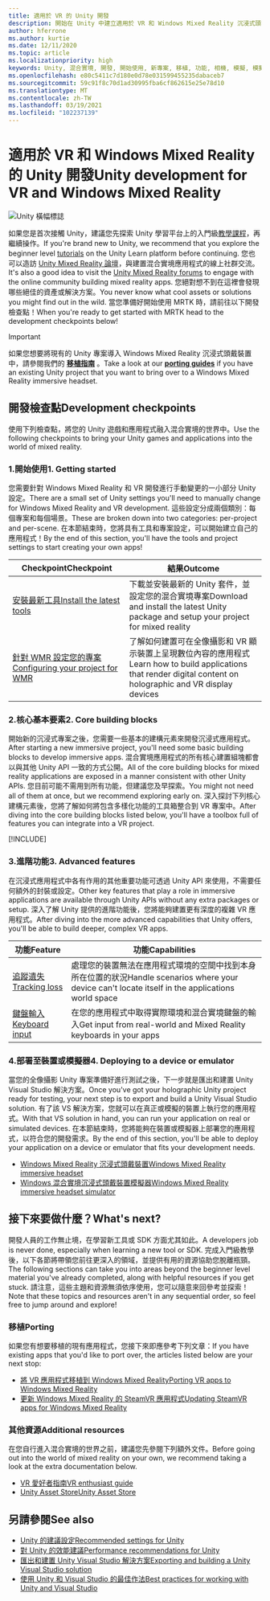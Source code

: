 ```yaml
---
title: 適用於 VR 的 Unity 開發
description: 開始在 Unity 中建立適用於 VR 和 Windows Mixed Reality 沉浸式頭戴裝置的混合實境應用程式。
author: hferrone
ms.author: kurtie
ms.date: 12/11/2020
ms.topic: article
ms.localizationpriority: high
keywords: Unity, 混合實境, 開發, 開始使用, 新專案, 移植, 功能, 相機, 模擬, 模擬, 文件, 混合實境頭戴式裝置, windows 混合實境頭戴式裝置, 虛擬實境頭戴式裝置, 什麼是虛擬實境, 什麼是擴增實境, MRTK, 混合實境工具組, 語音輸入, 定位相機, 模擬器, Azure, 教學課程
ms.openlocfilehash: e80c5411c7d180e0d78e031599455235dabaceb7
ms.sourcegitcommit: 59c91f8c70d1ad30995fba6cf862615e25e78d10
ms.translationtype: MT
ms.contentlocale: zh-TW
ms.lasthandoff: 03/19/2021
ms.locfileid: "102237139"
---
```

# <a name="unity-development-for-vr-and-windows-mixed-reality"></a><span data-ttu-id="ba95a-104">適用於 VR 和 Windows Mixed Reality 的 Unity 開發</span><span class="sxs-lookup"><span data-stu-id="ba95a-104">Unity development for VR and Windows Mixed Reality</span></span>

![Unity 橫幅標誌](../images/unity_logo_banner.png)

<span data-ttu-id="ba95a-106">如果您是首次接觸 Unity，建議您先探索 Unity 學習平台上的入門級[教學課程](https://unity3d.com/learn/tutorials)，再繼續操作。</span><span class="sxs-lookup"><span data-stu-id="ba95a-106">If you're brand new to Unity, we recommend that you explore the beginner level [tutorials](https://unity3d.com/learn/tutorials) on the Unity Learn platform before continuing.</span></span> <span data-ttu-id="ba95a-107">您也可以造訪 [Unity Mixed Reality 論壇](https://forum.unity3d.com/forums/hololens.102/)，與建置混合實境應用程式的線上社群交流。</span><span class="sxs-lookup"><span data-stu-id="ba95a-107">It's also a good idea to visit the [Unity Mixed Reality forums](https://forum.unity3d.com/forums/hololens.102/) to engage with the online community building mixed reality apps.</span></span> <span data-ttu-id="ba95a-108">您絕對想不到在這裡會發現哪些絕佳的資產或解決方案。</span><span class="sxs-lookup"><span data-stu-id="ba95a-108">You never know what cool assets or solutions you might find out in the wild.</span></span> <span data-ttu-id="ba95a-109">當您準備好開始使用 MRTK 時，請前往以下開發檢查點！</span><span class="sxs-lookup"><span data-stu-id="ba95a-109">When you're ready to get started with MRTK head to the development checkpoints below!</span></span>

> [!IMPORTANT]
> <span data-ttu-id="ba95a-110">如果您想要將現有的 Unity 專案導入 Windows Mixed Reality 沉浸式頭戴裝置中，請參閱我們的 **[移植指南](../porting-apps/porting-overview.md)** 。</span><span class="sxs-lookup"><span data-stu-id="ba95a-110">Take a look at our **[porting guides](../porting-apps/porting-overview.md)** if you have an existing Unity project that you want to bring over to a Windows Mixed Reality immersive headset.</span></span> 

## <a name="development-checkpoints"></a><span data-ttu-id="ba95a-111">開發檢查點</span><span class="sxs-lookup"><span data-stu-id="ba95a-111">Development checkpoints</span></span>

<span data-ttu-id="ba95a-112">使用下列檢查點，將您的 Unity 遊戲和應用程式融入混合實境的世界中。</span><span class="sxs-lookup"><span data-stu-id="ba95a-112">Use the following checkpoints to bring your Unity games and applications into the world of mixed reality.</span></span> 

### <a name="1-getting-started"></a><span data-ttu-id="ba95a-113">1.開始使用</span><span class="sxs-lookup"><span data-stu-id="ba95a-113">1. Getting started</span></span>

<span data-ttu-id="ba95a-114">您需要針對 Windows Mixed Reality 和 VR 開發進行手動變更的一小部分 Unity 設定。</span><span class="sxs-lookup"><span data-stu-id="ba95a-114">There are a small set of Unity settings you'll need to manually change for Windows Mixed Reality and VR development.</span></span> <span data-ttu-id="ba95a-115">這些設定分成兩個類別：每個專案和每個場景。</span><span class="sxs-lookup"><span data-stu-id="ba95a-115">These are broken down into two categories: per-project and per-scene.</span></span> <span data-ttu-id="ba95a-116">在本節結束時，您將具有工具和專案設定，可以開始建立自己的應用程式！</span><span class="sxs-lookup"><span data-stu-id="ba95a-116">By the end of this section, you'll have the tools and project settings to start creating your own apps!</span></span>

|  <span data-ttu-id="ba95a-117">Checkpoint</span><span class="sxs-lookup"><span data-stu-id="ba95a-117">Checkpoint</span></span>  |  <span data-ttu-id="ba95a-118">結果</span><span class="sxs-lookup"><span data-stu-id="ba95a-118">Outcome</span></span>  |
| --- | --- |
| [<span data-ttu-id="ba95a-119">安裝最新工具</span><span class="sxs-lookup"><span data-stu-id="ba95a-119">Install the latest tools</span></span>](../install-the-tools.md) | <span data-ttu-id="ba95a-120">下載並安裝最新的 Unity 套件，並設定您的混合實境專案</span><span class="sxs-lookup"><span data-stu-id="ba95a-120">Download and install the latest Unity package and setup your project for mixed reality</span></span> |
| [<span data-ttu-id="ba95a-121">針對 WMR 設定您的專案</span><span class="sxs-lookup"><span data-stu-id="ba95a-121">Configuring your project for WMR</span></span>](configure-unity-project.md) | <span data-ttu-id="ba95a-122">了解如何建置可在全像攝影和 VR 顯示裝置上呈現數位內容的應用程式</span><span class="sxs-lookup"><span data-stu-id="ba95a-122">Learn how to build applications that render digital content on holographic and VR display devices</span></span> |

### <a name="2-core-building-blocks"></a><span data-ttu-id="ba95a-123">2.核心基本要素</span><span class="sxs-lookup"><span data-stu-id="ba95a-123">2. Core building blocks</span></span>

<span data-ttu-id="ba95a-124">開始新的沉浸式專案之後，您需要一些基本的建構元素來開發沉浸式應用程式。</span><span class="sxs-lookup"><span data-stu-id="ba95a-124">After starting a new immersive project, you'll need some basic building blocks to develop immersive apps.</span></span> <span data-ttu-id="ba95a-125">混合實境應用程式的所有核心建置組塊都會以與其他 Unity API 一致的方式公開。</span><span class="sxs-lookup"><span data-stu-id="ba95a-125">All of the core building blocks for mixed reality applications are exposed in a manner consistent with other Unity APIs.</span></span> <span data-ttu-id="ba95a-126">您目前可能不需用到所有功能，但建議您及早探索。</span><span class="sxs-lookup"><span data-stu-id="ba95a-126">You might not need all of them at once, but we recommend exploring early on.</span></span> <span data-ttu-id="ba95a-127">深入探討下列核心建構元素後，您將了解如何將包含多樣化功能的工具箱整合到 VR 專案中。</span><span class="sxs-lookup"><span data-stu-id="ba95a-127">After diving into the core building blocks listed below, you'll have a toolbox full of features you can integrate into a VR project.</span></span>

[!INCLUDE[](../includes/unity-building-blocks-wmr.md)]

### <a name="3-advanced-features"></a><span data-ttu-id="ba95a-128">3.進階功能</span><span class="sxs-lookup"><span data-stu-id="ba95a-128">3. Advanced features</span></span>

<span data-ttu-id="ba95a-129">在沉浸式應用程式中各有作用的其他重要功能可透過 Unity API 來使用，不需要任何額外的封裝或設定。</span><span class="sxs-lookup"><span data-stu-id="ba95a-129">Other key features that play a role in immersive applications are available through Unity APIs without any extra packages or setup.</span></span> <span data-ttu-id="ba95a-130">深入了解 Unity 提供的進階功能後，您將能夠建置更有深度的複雜 VR 應用程式。</span><span class="sxs-lookup"><span data-stu-id="ba95a-130">After diving into the more advanced capabilities that Unity offers, you'll be able to build deeper, complex VR apps.</span></span>

|  <span data-ttu-id="ba95a-131">功能</span><span class="sxs-lookup"><span data-stu-id="ba95a-131">Feature</span></span>  |  <span data-ttu-id="ba95a-132">功能</span><span class="sxs-lookup"><span data-stu-id="ba95a-132">Capabilities</span></span>  |
| --- | --- |
| [<span data-ttu-id="ba95a-133">追蹤遺失</span><span class="sxs-lookup"><span data-stu-id="ba95a-133">Tracking loss</span></span>](tracking-loss-in-unity.md) | <span data-ttu-id="ba95a-134">處理您的裝置無法在應用程式環境的空間中找到本身所在位置的狀況</span><span class="sxs-lookup"><span data-stu-id="ba95a-134">Handle scenarios where your device can't locate itself in the applications world space</span></span> |
| [<span data-ttu-id="ba95a-135">鍵盤輸入</span><span class="sxs-lookup"><span data-stu-id="ba95a-135">Keyboard input</span></span>](keyboard-input-in-unity.md) | <span data-ttu-id="ba95a-136">在您的應用程式中取得實際環境和混合實境鍵盤的輸入</span><span class="sxs-lookup"><span data-stu-id="ba95a-136">Get input from real-world and Mixed Reality keyboards in your apps</span></span> |

### <a name="4-deploying-to-a-device-or-emulator"></a><span data-ttu-id="ba95a-137">4.部署至裝置或模擬器</span><span class="sxs-lookup"><span data-stu-id="ba95a-137">4. Deploying to a device or emulator</span></span>

<span data-ttu-id="ba95a-138">當您的全像攝影 Unity 專案準備好進行測試之後，下一步就是匯出和建置 Unity Visual Studio 解決方案。</span><span class="sxs-lookup"><span data-stu-id="ba95a-138">Once you've got your holographic Unity project ready for testing, your next step is to export and build a Unity Visual Studio solution.</span></span> <span data-ttu-id="ba95a-139">有了該 VS 解決方案，您就可以在真正或模擬的裝置上執行您的應用程式。</span><span class="sxs-lookup"><span data-stu-id="ba95a-139">With that VS solution in hand, you can run your application on real or simulated devices.</span></span> <span data-ttu-id="ba95a-140">在本節結束時，您將能夠在裝置或模擬器上部署您的應用程式，以符合您的開發需求。</span><span class="sxs-lookup"><span data-stu-id="ba95a-140">By the end of this section, you'll be able to deploy your application on a device or emulator that fits your development needs.</span></span>

* [<span data-ttu-id="ba95a-141">Windows Mixed Reality 沉浸式頭戴裝置</span><span class="sxs-lookup"><span data-stu-id="ba95a-141">Windows Mixed Reality immersive headset</span></span>](../platform-capabilities-and-apis/using-visual-studio.md)
* [<span data-ttu-id="ba95a-142">Windows 混合實境沉浸式頭戴裝置模擬器</span><span class="sxs-lookup"><span data-stu-id="ba95a-142">Windows Mixed Reality immersive headset simulator</span></span>](../platform-capabilities-and-apis/using-the-windows-mixed-reality-simulator.md)

## <a name="whats-next"></a><span data-ttu-id="ba95a-143">接下來要做什麼？</span><span class="sxs-lookup"><span data-stu-id="ba95a-143">What's next?</span></span>

<span data-ttu-id="ba95a-144">開發人員的工作無止境，在學習新工具或 SDK 方面尤其如此。</span><span class="sxs-lookup"><span data-stu-id="ba95a-144">A developers job is never done, especially when learning a new tool or SDK.</span></span> <span data-ttu-id="ba95a-145">完成入門級教學後，以下各節將帶領您前往更深入的領域，並提供有用的資源協助您脫離瓶頸。</span><span class="sxs-lookup"><span data-stu-id="ba95a-145">The following sections can take you into areas beyond the beginner level material you've already completed, along with helpful resources if you get stuck.</span></span> <span data-ttu-id="ba95a-146">請注意，這些主題和資源無須依序使用，您可以隨意來回參考並探索！</span><span class="sxs-lookup"><span data-stu-id="ba95a-146">Note that these topics and resources aren't in any sequential order, so feel free to jump around and explore!</span></span>

### <a name="porting"></a><span data-ttu-id="ba95a-147">移植</span><span class="sxs-lookup"><span data-stu-id="ba95a-147">Porting</span></span>

<span data-ttu-id="ba95a-148">如果您有想要移植的現有應用程式，您接下來即應參考下列文章：</span><span class="sxs-lookup"><span data-stu-id="ba95a-148">If you have existing apps that you'd like to port over, the articles listed below are your next stop:</span></span>

* [<span data-ttu-id="ba95a-149">將 VR 應用程式移植到 Windows Mixed Reality</span><span class="sxs-lookup"><span data-stu-id="ba95a-149">Porting VR apps to Windows Mixed Reality</span></span>](../porting-apps/porting-guides.md?tabs=project)
* [<span data-ttu-id="ba95a-150">更新 Windows Mixed Reality 的 SteamVR 應用程式</span><span class="sxs-lookup"><span data-stu-id="ba95a-150">Updating SteamVR apps for Windows Mixed Reality</span></span>](../porting-apps/updating-your-steamvr-application-for-windows-mixed-reality.md)

### <a name="additional-resources"></a><span data-ttu-id="ba95a-151">其他資源</span><span class="sxs-lookup"><span data-stu-id="ba95a-151">Additional resources</span></span>

<span data-ttu-id="ba95a-152">在您自行進入混合實境的世界之前，建議您先參閱下列額外文件。</span><span class="sxs-lookup"><span data-stu-id="ba95a-152">Before going out into the world of mixed reality on your own, we recommend taking a look at the extra documentation below.</span></span> 

* [<span data-ttu-id="ba95a-153">VR 愛好者指南</span><span class="sxs-lookup"><span data-stu-id="ba95a-153">VR enthusiast guide</span></span>](/windows/mixed-reality/enthusiast-guide/vr-journey)
* [<span data-ttu-id="ba95a-154">Unity Asset Store</span><span class="sxs-lookup"><span data-stu-id="ba95a-154">Unity Asset Store</span></span>](https://assetstore.unity.com)

## <a name="see-also"></a><span data-ttu-id="ba95a-155">另請參閱</span><span class="sxs-lookup"><span data-stu-id="ba95a-155">See also</span></span> 

* [<span data-ttu-id="ba95a-156">Unity 的建議設定</span><span class="sxs-lookup"><span data-stu-id="ba95a-156">Recommended settings for Unity</span></span>](recommended-settings-for-unity.md)
* [<span data-ttu-id="ba95a-157">對 Unity 的效能建議</span><span class="sxs-lookup"><span data-stu-id="ba95a-157">Performance recommendations for Unity</span></span>](performance-recommendations-for-unity.md)
* [<span data-ttu-id="ba95a-158">匯出和建置 Unity Visual Studio 解決方案</span><span class="sxs-lookup"><span data-stu-id="ba95a-158">Exporting and building a Unity Visual Studio solution</span></span>](exporting-and-building-a-unity-visual-studio-solution.md)
* [<span data-ttu-id="ba95a-159">使用 Unity 和 Visual Studio 的最佳作法</span><span class="sxs-lookup"><span data-stu-id="ba95a-159">Best practices for working with Unity and Visual Studio</span></span>](best-practices-for-working-with-unity-and-visual-studio.md)